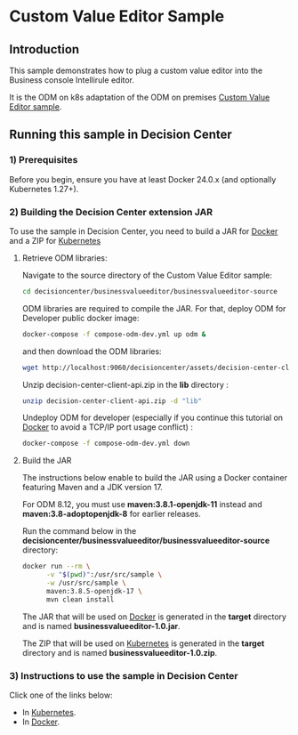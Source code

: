 # Custom Value Editor Sample

## Introduction

This sample demonstrates how to plug a custom value editor into the Business console Intellirule editor.

It is the ODM on k8s adaptation of the ODM on premises [Custom Value Editor sample](https://www.ibm.com/docs/en/odm/9.0.0?topic=center-custom-value-editor).

## Running this sample in Decision Center

### 1) Prerequisites

Before you begin, ensure you have at least Docker 24.0.x (and optionally Kubernetes 1.27+).

### 2) Building the Decision Center extension JAR

To use the sample in Decision Center, you need to build a JAR for [Docker](README-DOCKER.md) and a ZIP for [Kubernetes](README-KUBERNETES.md)

   1. Retrieve ODM libraries:
      
      Navigate to the source directory of the Custom Value Editor sample:

      ```bash
      cd decisioncenter/businessvalueeditor/businessvalueeditor-source
      ```
      
      ODM libraries are required to compile the JAR.
      For that, deploy ODM for Developer public docker image:
      ```bash
      docker-compose -f compose-odm-dev.yml up odm &
      ```

      and then download the ODM libraries:
      ```bash
      wget http://localhost:9060/decisioncenter/assets/decision-center-client-api.zip
      ```

      Unzip decision-center-client-api.zip in the **lib** directory :
      ```bash
      unzip decision-center-client-api.zip -d "lib"
      ```

      Undeploy ODM for developer (especially if you continue this tutorial on [Docker](README-DOCKER.md) to avoid a TCP/IP port usage conflict) :
      ```bash
      docker-compose -f compose-odm-dev.yml down
      ```

   2. Build the JAR

      The instructions below enable to build the JAR using a Docker container featuring Maven and a JDK version 17.

      For ODM 8.12, you must use **maven:3.8.1-openjdk-11** instead and **maven:3.8-adoptopenjdk-8** for earlier releases.

      Run the command below in the **decisioncenter/businessvalueeditor/businessvalueeditor-source** directory:

         ```bash
         docker run --rm \
               -v "$(pwd)":/usr/src/sample \
               -w /usr/src/sample \
               maven:3.8.5-openjdk-17 \
               mvn clean install
         ```

      The JAR that will be used on [Docker](README-DOCKER.md) is generated in the **target** directory and is named **businessvalueeditor-1.0.jar**.

      The ZIP that will be used on [Kubernetes](README-KUBERNETES.md) is generated in the **target** directory and is named **businessvalueeditor-1.0.zip**.

### 3) Instructions to use the sample in Decision Center

Click one of the links below:
   * In [Kubernetes](README-KUBERNETES.md).
   * In [Docker](README-DOCKER.md). 
